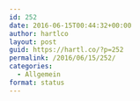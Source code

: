 ```yaml
---
id: 252
date: 2016-06-15T00:44:32+00:00
author: hartlco
layout: post
guid: https://hartl.co/?p=252
permalink: /2016/06/15/252/
categories:
  - Allgemein
format: status
---
```

<img src="https://i1.wp.com/hartl.co/files//2016-06-14.jpeg?w=760&#038;ssl=1" alt="" data-recalc-dims="1" />